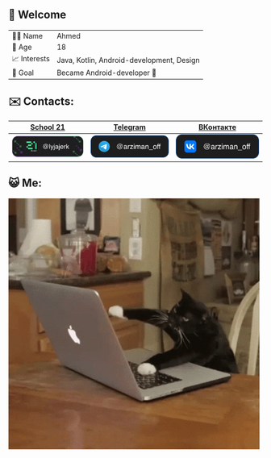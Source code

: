 ## 👋 Welcome

| | |
|--------|--------|
| 👨‍💻 Name | Ahmed |
| 📌 Age  | 18 |
| 📈 Interests | Java, Kotlin, Android-development, Design |
| 🚀 Goal  | Became Android-developer 📲 |

## ✉️ Contacts:
  
| [School 21](https://21-school.ru) | [Telegram](https://t.me/arziman_off) | [ВКонтакте](https://vk.com/arziman_off) |
|--------|--------|--------|
| <a href="https://21-school.ru/">![School 21](https://github.com/ArzimanOff/ArzimanOff/blob/main/s21_me.svg)</a> | <a href="https://t.me/arziman_off">![Telegram](https://github.com/ArzimanOff/ArzimanOff/blob/main/tg_me.svg)</a> | <a href="https://vk.com/arziman_off">![ВКонтакте](https://github.com/ArzimanOff/ArzimanOff/blob/main/vk_me.svg)</a> |

## 😺 Me:
![image](https://github.com/ArzimanOff/ArzimanOff/blob/main/cat-computer.gif)

